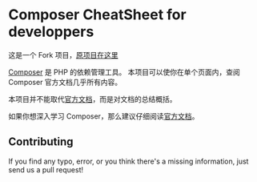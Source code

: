 Composer CheatSheet for developpers
====================================
这是一个 Fork 项目，[原项目在这里](https://github.com/jakoch/awesome-composer)

[Composer](https://getcomposer.org/ "Composer") 是 PHP 的依赖管理工具。
本项目可以使你在单个页面内，查阅 Composer 官方文档几乎所有内容。


本项目并不能取代[官方文档](https://getcomposer.org/doc/)，而是对文档的总结概括。


如果你想深入学习 Composer，那么建议仔细阅读[官方文档](https://getcomposer.org/doc/)。


Contributing
------------
If you find any typo, error, or you think there's a missing information, just send us a pull request!

